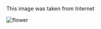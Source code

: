 This image was taken from Internet

![flower](https://user-images.githubusercontent.com/86409323/158052196-180ef636-00a4-449b-ac90-eceb3cbfc9ce.jpg)
